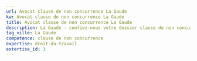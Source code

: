 ```yaml
---
url: Avocat clause de non concurrence La Gaude
kw: Avocat clause de non concurrence La Gaude
title: Avocat clause de non concurrence La Gaude
description: La Gaude - confiez-nous votre dossier clause de non concurrence
tag_ville: La Gaude
competence: clause de non concurrence
expertise: droit-du-travail
extertise_id: 3
---
```

